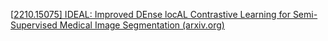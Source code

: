 [[2210.15075\] IDEAL: Improved DEnse locAL Contrastive Learning for Semi-Supervised Medical Image Segmentation (arxiv.org)](https://arxiv.org/abs/2210.15075)